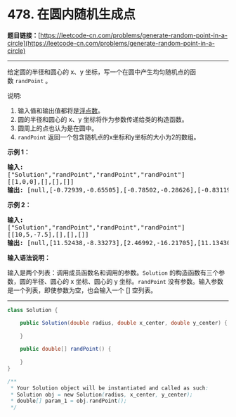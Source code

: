 # 478. 在圆内随机生成点

**题目链接：**[https://leetcode-cn.com/problems/generate-random-point-in-a-circle](https://leetcode-cn.com/problems/generate-random-point-in-a-circle)

---

<div class="content__1Y2H">
 <div class="notranslate">
  <p>给定圆的半径和圆心的 x、y 坐标，写一个在圆中产生均匀随机点的函数&nbsp;<code>randPoint</code>&nbsp;。</p> 
  <p>说明:</p> 
  <ol> 
   <li>输入值和输出值都将是<a href="https://baike.baidu.com/item/%E6%B5%AE%E7%82%B9%E6%95%B0/6162520">浮点数</a>。</li> 
   <li>圆的半径和圆心的 x、y 坐标将作为参数传递给类的构造函数。</li> 
   <li>圆周上的点也认为是在圆中。</li> 
   <li><code>randPoint</code>&nbsp;返回一个包含随机点的x坐标和y坐标的大小为2的数组。</li> 
  </ol> 
  <p><strong>示例 1：</strong></p> 
  <pre class="language-text"><strong>输入: 
</strong>["Solution","randPoint","randPoint","randPoint"]
[[1,0,0],[],[],[]]
<strong>输出: </strong>[null,[-0.72939,-0.65505],[-0.78502,-0.28626],[-0.83119,-0.19803]]
</pre> 
  <p><strong>示例 2：</strong></p> 
  <pre class="language-text"><strong>输入: 
</strong>["Solution","randPoint","randPoint","randPoint"]
[[10,5,-7.5],[],[],[]]
<strong>输出: </strong>[null,[11.52438,-8.33273],[2.46992,-16.21705],[11.13430,-12.42337]]</pre> 
  <p><strong>输入语法说明：</strong></p> 
  <p>输入是两个列表：调用成员函数名和调用的参数。<code>Solution</code>&nbsp;的构造函数有三个参数，圆的半径、圆心的 x 坐标、圆心的 y 坐标。<code>randPoint</code>&nbsp;没有参数。输入参数是一个列表，即使参数为空，也会输入一个 [] 空列表。</p> 
 </div>
</div>

---

```java
class Solution {

    public Solution(double radius, double x_center, double y_center) {
        
    }
    
    public double[] randPoint() {
        
    }
}

/**
 * Your Solution object will be instantiated and called as such:
 * Solution obj = new Solution(radius, x_center, y_center);
 * double[] param_1 = obj.randPoint();
 */
```